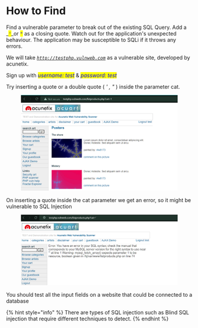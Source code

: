 # How to Find

Find a vulnerable parameter to break out of the existing SQL Query. Add a _<mark style="color:blue;">`'`</mark>_or _<mark style="color:blue;">`"`</mark>_ as a closing quote. Watch out for the application's unexpected behaviour. The application may be susceptible to SQLi if it throws any errors.

We will take [_`http://testphp.vulnweb.com`_](http://testphp.vulnweb.com) as a vulnerable site, developed by acunetix.

Sign up with _<mark style="color:blue;">username: test</mark>_ & _<mark style="color:blue;">password: test</mark>_

Try inserting a quote or a double quote ( _' , "_ ) inside the parameter cat.

<figure><img src="../../.gitbook/assets/sqli-1" alt=""><figcaption></figcaption></figure>

On inserting a quote inside the cat parameter we get an error, so it might be vulnerable to SQL Injection

<figure><img src="../../.gitbook/assets/2.png" alt=""><figcaption></figcaption></figure>

You should test all the input fields on a website that could be connected to a database

{% hint style="info" %}
There are types of SQL injection such as Blind SQL injection that require different techniques to detect.
{% endhint %}
